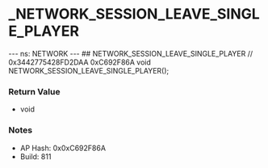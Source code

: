 # _NETWORK_SESSION_LEAVE_SINGLE_PLAYER

--- ns: NETWORK --- ## NETWORK_SESSION_LEAVE_SINGLE_PLAYER  // 0x3442775428FD2DAA 0xC692F86A void NETWORK_SESSION_LEAVE_SINGLE_PLAYER();

### Return Value
* void

### Notes
* AP Hash: 0x0xC692F86A
* Build: 811

